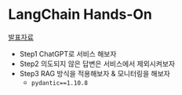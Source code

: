 # LangChain Hands-On

[발표자료](https://docs.google.com/presentation/d/10k4jmx1--HK3jLWHbDkFGfH5P8zfkYJ6H5nCSd8KOKQ/edit?usp=sharing)

- Step1 ChatGPT로 서비스 해보자
- Step2 의도되지 않은 답변은 서비스에서 제외시켜보자
- Step3 RAG 방식을 적용해보자 & 모니터링을 해보자
    - `pydantic==1.10.8`
